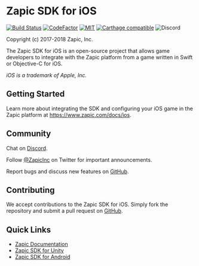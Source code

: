 # Zapic SDK for iOS

[![Build Status](https://travis-ci.org/ZapicInc/Zapic-SDK-iOS.svg?branch=master)](https://travis-ci.org/ZapicInc/Zapic-SDK-iOS) [![CodeFactor](https://www.codefactor.io/repository/github/zapicinc/zapic-sdk-ios/badge)](https://www.codefactor.io/repository/github/zapicinc/zapic-sdk-ios) [![MIT](https://img.shields.io/badge/license-MIT-yellow.svg)](https://opensource.org/licenses/MIT) [![Carthage compatible](https://img.shields.io/badge/Carthage-compatible-4BC51D.svg)](https://github.com/Carthage/Carthage) ![Discord](https://img.shields.io/discord/430949891104309249.svg)

Copyright (c) 2017-2018 Zapic, Inc.

The Zapic SDK for iOS is an open-source project that allows game developers to integrate with the Zapic platform from a game written in Swift or Objective-C for iOS.

_iOS is a trademark of Apple, Inc._

## Getting Started

Learn more about integrating the SDK and configuring your iOS game in the Zapic platform at https://www.zapic.com/docs/ios.

## Community

Chat on [Discord](https://discord.gg/Kduh53S).

Follow [@ZapicInc](https://twitter.com/ZapicInc) on Twitter for important announcements.

Report bugs and discuss new features on [GitHub](https://github.com/ZapicInc/Support).

## Contributing

We accept contributions to the Zapic SDK for iOS. Simply fork the repository and submit a pull request on [GitHub](https://github.com/ZapicInc/Zapic-SDK-iOS/pulls).

## Quick Links

* [Zapic Documentation](https://www.zapic.com/docs)
* [Zapic SDK for Unity](https://github.com/ZapicInc/Zapic-SDK-Unity)
* [Zapic SDK for Android](https://github.com/ZapicInc/Zapic-SDK-Android)
